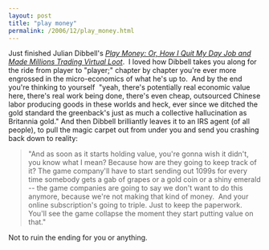 ```yaml
---
layout: post
title: "play money"
permalink: /2006/12/play_money.html
---
```


Just finished Julian Dibbell's _[Play Money: Or, How I Quit My Day Job and Made Millions Trading Virtual Loot](http://www.amazon.com/gp/product/0465015352?ie=UTF8&tag=statingtheobviou&linkCode=as2&camp=1789&creative=9325&creativeASIN=0465015352)_.  I loved how Dibbell takes you along for the ride from player to "player;" chapter by chapter you're ever more engrossed in the micro-economics of what he's up to.  And by the end you're thinking to yourself  "yeah, there's potentially real economic value here, there's real work being done, there's even cheap, outsourced Chinese labor producing goods in these worlds and heck, ever since we ditched the gold standard the greenback's just as much a collective hallucination as Britannia gold." And then Dibbell brilliantly leaves it to an IRS agent (of all people), to pull the magic carpet out from under you and send you crashing back down to reality:

> "And as soon as it starts holding value, you're gonna wish it didn't, you know what I mean? Because how are they going to keep track of it? The game company'll have to start sending out 1099s for every time somebody gets a gab of grapes or a gold coin or a shiny emerald -- the game companies are going to say we don't want to do this anymore, because we're not making that kind of money.  And your online subscription's going to triple. Just to keep the paperwork. You'll see the game collapse the moment they start putting value on that."

Not to ruin the ending for you or anything.